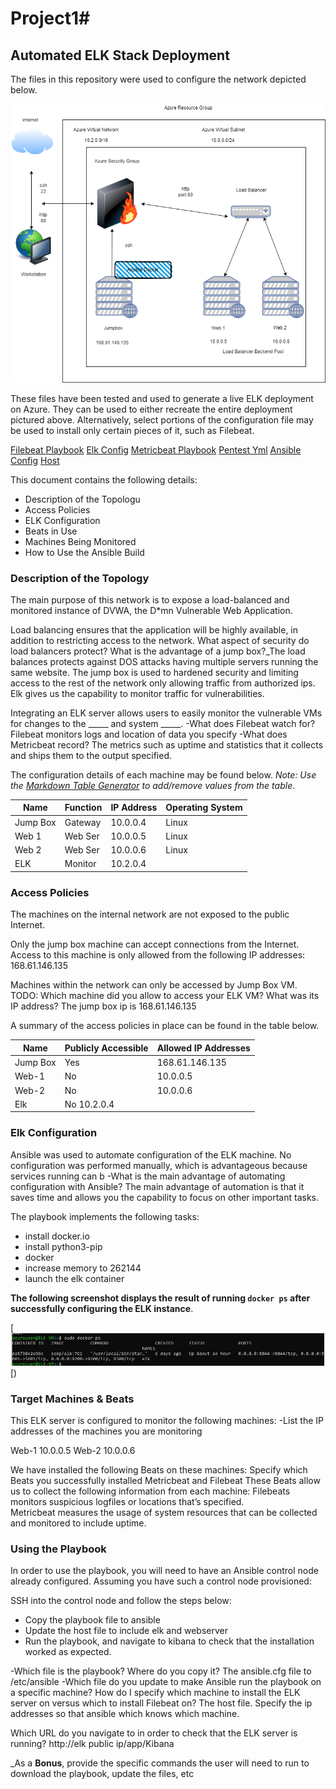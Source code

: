 # Project1# 

## Automated ELK Stack Deployment


The files in this repository were used to configure the network depicted below.

[![Cloud Diagram](https://github.com/monib757/Project1/blob/main/Diagrams/Azure%20Virtual%20Network.jpeg "Cloud Diagram")](https://github.com/monib757/Project1/blob/main/Diagrams/Azure%20Virtual%20Network.jpeg "Cloud Diagram")



These files have been tested and used to generate a live ELK deployment on Azure. They can be used to either recreate the entire deployment pictured above. Alternatively, select portions of the configuration file may be used to install only certain pieces of it, such as Filebeat.

  
[Filebeat Playbook](httphttps://github.com/monib757/Project1/blob/main/Ansible/Filebeat-playbook.yml:// "Filebeat Playbook")
[Elk Config](htthttps://github.com/monib757/Project1/blob/main/Ansible/Elk_config.ymlp:// "Elk Config")
[Metricbeat Playbook](https://github.com/monib757/Project1/blob/main/Ansible/Metricbeat-playbook.ymlhttp:// "Metricbeat Playbook")
[Pentest Yml](htthttps://github.com/monib757/Project1/blob/main/Ansible/Pentest.ymlp:// "Pentest Yml")
[Ansible Config](httphttps://github.com/monib757/Project1/blob/main/Ansible/ansible.cfg:// "Ansible Config")
[Host](hthttps://github.com/monib757/Project1/blob/main/Ansible/hoststp:// "Host")

This document contains the following details:

- Description of the Topologu
- Access Policies
- ELK Configuration
- Beats in Use
- Machines Being Monitored
- How to Use the Ansible Build


### Description of the Topology

The main purpose of this network is to expose a load-balanced and monitored instance of DVWA, the D*mn Vulnerable Web Application.

Load balancing ensures that the application will be highly available, in addition to restricting access to the network.
What aspect of security do load balancers protect? What is the advantage of a jump box?_The load balances protects against DOS attacks having multiple servers running the same website.  The jump box is used to hardened security and limiting access to the rest of the network only allowing traffic from authorized ips. Elk gives us the capability to monitor traffic for vulnerabilities.

Integrating an ELK server allows users to easily monitor the vulnerable VMs for changes to the _____ and system _____.
-What does Filebeat watch for? 
Filebeat monitors logs and location of data you specify
-What does Metricbeat record?
The metrics such as uptime and statistics that it collects and ships them to the output specified.

The configuration details of each machine may be found below.
_Note: Use the [Markdown Table Generator](http://www.tablesgenerator.com/markdown_tables) to add/remove values from the table_.

| Name     | Function | IP Address | Operating System |
|----------|----------|------------|------------------|
| Jump Box | Gateway  | 10.0.0.4   | Linux            |
| Web 1    | Web Ser  | 10.0.0.5   | Linux            |
| Web 2    | Web Ser  | 10.0.0.6   | Linux            |
| ELK      | Monitor  | 10.2.0.4   |                  |

### Access Policies

The machines on the internal network are not exposed to the public Internet. 

Only the jump box machine can accept connections from the Internet. Access to this machine is only allowed from the following IP addresses: 
168.61.146.135

Machines within the network can only be accessed by Jump Box VM.
TODO: Which machine did you allow to access your ELK VM? What was its IP address?
The jump box ip is 168.61.146.135

A summary of the access policies in place can be found in the table below.

| Name     | Publicly Accessible | Allowed IP Addresses |
|----------|---------------------|----------------------|
| Jump Box | Yes                 | 168.61.146.135       |
| Web-1    | No                  | 10.0.0.5             |
| Web-2    | No                  | 10.0.0.6             |
  Elk      | No                    10.2.0.4
  
### Elk Configuration

Ansible was used to automate configuration of the ELK machine. No configuration was performed manually, which is advantageous because services running can b
-What is the main advantage of automating configuration with Ansible? The main advantage of automation is that it saves time and allows you the capability to focus on other important tasks.

The playbook implements the following tasks:

- install docker.io
- install python3-pip
- docker
- increase memory to 262144
- launch the elk container

**The following screenshot displays the result of running `docker ps` after successfully configuring the ELK instance**.

[[![Docker ps](https://github.com/monib757/Project1/blob/main/Images/Elk%20docker%20ps.jpg "Docker ps")](hthttps://github.com/monib757/Project1/blob/main/Images/Elk%20docker%20ps.jpgtp:// "Docker ps")[)

### Target Machines & Beats
This ELK server is configured to monitor the following machines:
-List the IP addresses of the machines you are monitoring

Web-1 10.0.0.5 
Web-2 10.0.0.6

We have installed the following Beats on these machines:
Specify which Beats you successfully installed
Metricbeat and Filebeat
These Beats allow us to collect the following information from each machine:
Filebeats monitors suspicious logfiles or locations that’s specified.  
Metricbeat measures the usage of system resources that can be collected and monitored to include uptime.



### Using the Playbook
In order to use the playbook, you will need to have an Ansible control node already configured. Assuming you have such a control node provisioned: 

SSH into the control node and follow the steps below:
- Copy the playbook file to ansible
- Update the host file to include elk and webserver
- Run the playbook, and navigate to kibana to check that the installation worked as expected.


-Which file is the playbook? Where do you copy it?
The ansible.cfg file to /etc/ansible
-Which file do you update to make Ansible run the playbook on a specific machine? How do I specify which machine to install the ELK server on versus which to install Filebeat on?
The host file. Specify the ip addresses so that ansible which knows which machine.

Which URL do you navigate to in order to check that the ELK server is running? http://elk public ip/app/Kibana

_As a **Bonus**, provide the specific commands the user will need to run to download the playbook, update the files, etc
